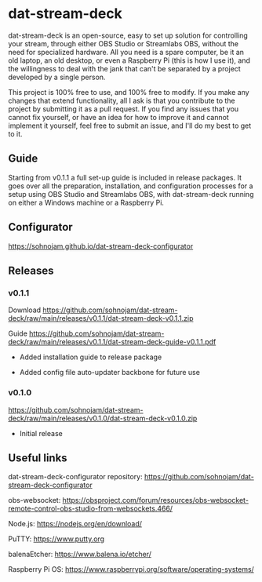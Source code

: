 # dat-stream-deck

dat-stream-deck is an open-source, easy to set up solution for controlling your stream, through either OBS Studio or Streamlabs OBS, without the need for specialized hardware. All you need is a spare computer, be it an old laptop, an old desktop, or even a Raspberry Pi (this is how I use it), and the willingness to deal with the jank that can't be separated by a project developed by a single person.

This project is 100% free to use, and 100% free to modify. If you make any changes that extend functionality, all I ask is that you contribute to the project by submitting it as a pull request. If you find any issues that you cannot fix yourself, or have an idea for how to improve it and cannot implement it yourself, feel free to submit an issue, and I'll do my best to get to it.

## Guide

Starting from v0.1.1 a full set-up guide is included in release packages. It goes over all the preparation, installation, and configuration processes for a setup using OBS Studio and Streamlabs OBS, with dat-stream-deck running on either a Windows machine or a Raspberry Pi.

## Configurator

https://sohnojam.github.io/dat-stream-deck-configurator

## Releases

### v0.1.1

Download https://github.com/sohnojam/dat-stream-deck/raw/main/releases/v0.1.1/dat-stream-deck-v0.1.1.zip

Guide https://github.com/sohnojam/dat-stream-deck/raw/main/releases/v0.1.1/dat-stream-deck-guide-v0.1.1.pdf

- Added installation guide to release package

- Added config file auto-updater backbone for future use

### v0.1.0

https://github.com/sohnojam/dat-stream-deck/raw/main/releases/v0.1.0/dat-stream-deck-v0.1.0.zip

- Initial release

## Useful links

dat-stream-deck-configurator repository: https://github.com/sohnojam/dat-stream-deck-configurator

obs-websocket: https://obsproject.com/forum/resources/obs-websocket-remote-control-obs-studio-from-websockets.466/

Node.js: https://nodejs.org/en/download/

PuTTY: https://www.putty.org

balenaEtcher: https://www.balena.io/etcher/

Raspberry Pi OS: https://www.raspberrypi.org/software/operating-systems/
